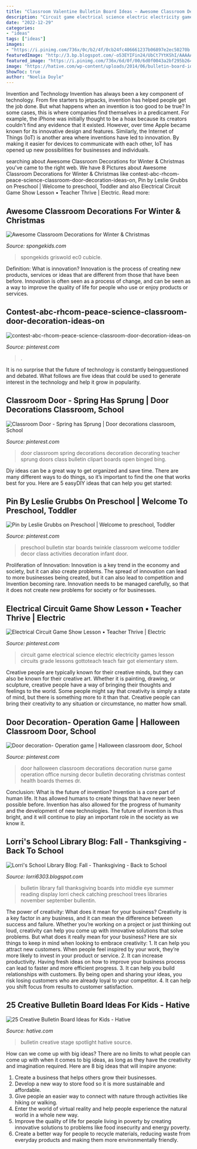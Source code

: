```yaml
---
title: "Classroom Valentine Bulletin Board Ideas ~ Awesome Classroom Decorations For Winter &amp; Christmas"
description: "Circuit game electrical science electric electricity games lesson circuits grade lessons gottoteach teach fair got elementary stem"
date: "2022-12-29"
categories:
- "ideas"
tags: ["ideas"]
images:
- "https://i.pinimg.com/736x/0c/b2/4f/0cb24fc406661237b06897e2ec50270b.jpg"
featuredImage: "http://3.bp.blogspot.com/-o53EYIFin24/UbCt7YtKShI/AAAAAAAAAKM/yFDYHjQChPU/s1600/summer-fall2010+125.JPG"
featured_image: "https://i.pinimg.com/736x/6d/0f/00/6d0f0043a2bf295b26491369e93302d3.jpg"
image: "https://hative.com/wp-content/uploads/2014/06/bulletin-board-ideas/4-spotlight-work-on-stage-bulletin-board.jpg"
ShowToc: true
author: "Noelia Doyle"
---
```



Invention and Technology
Invention has always been a key component of technology. From fire starters to jetpacks, invention has helped people get the job done. But what happens when an invention is too good to be true? In some cases, this is where companies find themselves in a predicament. For example, the iPhone was initially thought to be a hoax because its creators couldn't find any evidence that it existed. However, over time Apple became known for its innovative design and features. Similarly, the Internet of Things (IoT) is another area where inventions have led to innovation. By making it easier for devices to communicate with each other, IoT has opened up new possibilities for businesses and individuals.

	

		
searching about Awesome Classroom Decorations for Winter &amp; Christmas you've came to the right web. We have 8 Pictures about Awesome Classroom Decorations for Winter &amp; Christmas like contest-abc-rhcom-peace-science-classroom-door-decoration-ideas-on, Pin by Leslie Grubbs on Preschool | Welcome to preschool, Toddler and also Electrical Circuit Game Show Lesson • Teacher Thrive | Electric. Read more:
		
    
## Awesome Classroom Decorations For Winter &amp; Christmas

<img loading=lazy src="https://spongekids.com/wp-content/uploads/2016/11/christmas-bulletin-board/13-christmas-bulletin-board-ideas.jpg" onerror="this.onerror=null;this.src='https://tse3.mm.bing.net/th?id=OIP.OpdLSa9RhcKpaUqbiRDoSgHaLH&amp;pid=15.1';" alt="Awesome Classroom Decorations for Winter &amp; Christmas">

_Source: spongekids.com_

>spongekids griswold ec0 cubicle. 

	

Definition: What is innovation?
Innovation is the process of creating new products, services or ideas that are different from those that have been before. Innovation is often seen as a process of change, and can be seen as a way to improve the quality of life for people who use or enjoy products or services.

    
## Contest-abc-rhcom-peace-science-classroom-door-decoration-ideas-on

<img loading=lazy src="https://i.pinimg.com/736x/6d/0f/00/6d0f0043a2bf295b26491369e93302d3.jpg" onerror="this.onerror=null;this.src='https://tse1.mm.bing.net/th?id=OIP.lSNI_SJi_yJCmBxvp48MGQHaJ4&amp;pid=15.1';" alt="contest-abc-rhcom-peace-science-classroom-door-decoration-ideas-on">

_Source: pinterest.com_

>. 

	

It is no surprise that the future of technology is constantly beingquestioned and debated. What follows are five ideas that could be used to generate interest in the technology and help it grow in popularity.

    
## Classroom Door - Spring Has Sprung | Door Decorations Classroom, School

<img loading=lazy src="https://i.pinimg.com/736x/ea/7b/35/ea7b35aed260a4b139ca6a5d0485a1ad--classroom-door-decorations-classroom-ideas.jpg" onerror="this.onerror=null;this.src='https://tse3.mm.bing.net/th?id=OIP.knfJNLj3sq6pedj0Y3b7SAHaJ4&amp;pid=15.1';" alt="Classroom Door - Spring has Sprung | Door decorations classroom, School">

_Source: pinterest.com_

>door classroom spring decorations decoration decorating teacher sprung doors class bulletin clipart boards open binged bing. 

	

Diy ideas can be a great way to get organized and save time. There are many different ways to do things, so it’s important to find the one that works best for you. Here are 5 easyDIY ideas that can help you get started: 

    
## Pin By Leslie Grubbs On Preschool | Welcome To Preschool, Toddler

<img loading=lazy src="https://i.pinimg.com/736x/2c/e7/b0/2ce7b0f0b7c1e6fc6e5aa96bd8e4189d--star-bulletin-boards-preschool-bulletin-boards.jpg" onerror="this.onerror=null;this.src='https://tse3.mm.bing.net/th?id=OIP.WDLcW_bwvKSanVO1RjVbWwHaJ3&amp;pid=15.1';" alt="Pin by Leslie Grubbs on Preschool | Welcome to preschool, Toddler">

_Source: pinterest.com_

>preschool bulletin star boards twinkle classroom welcome toddler decor class activities decoration infant door. 

	

Proliferation of Innovation:
Innovation is a key trend in the economy and society, but it can also create problems. The spread of innovation can lead to more businesses being created, but it can also lead to competition and Invention becoming rare. Innovation needs to be managed carefully, so that it does not create new problems for society or for businesses.

    
## Electrical Circuit Game Show Lesson • Teacher Thrive | Electric

<img loading=lazy src="https://i.pinimg.com/736x/a6/9e/f7/a69ef74a75da7f6def6fded84d1fccc4--elementary-science-science-classroom.jpg" onerror="this.onerror=null;this.src='https://tse1.mm.bing.net/th?id=OIP.Xu8Npn30CMO2ya67S0aNhwHaLI&amp;pid=15.1';" alt="Electrical Circuit Game Show Lesson • Teacher Thrive | Electric">

_Source: pinterest.com_

>circuit game electrical science electric electricity games lesson circuits grade lessons gottoteach teach fair got elementary stem. 

	

Creative people are typically known for their creative minds, but they can also be known for their creative art. Whether it is painting, drawing, or sculpture, creative people have a way of bringing their thoughts and feelings to the world. Some people might say that creativity is simply a state of mind, but there is something more to it than that. Creative people can bring their creativity to any situation or circumstance, no matter how small.

    
## Door Decoration- Operation Game | Halloween Classroom Door, School

<img loading=lazy src="https://i.pinimg.com/736x/0c/b2/4f/0cb24fc406661237b06897e2ec50270b.jpg" onerror="this.onerror=null;this.src='https://tse1.mm.bing.net/th?id=OIP.DYknqicoSAqlPY5rRc2p0wHaJ3&amp;pid=15.1';" alt="Door decoration- Operation game | Halloween classroom door, School">

_Source: pinterest.com_

>door halloween classroom decorations decoration nurse game operation office nursing decor bulletin decorating christmas contest health boards themes dr. 

	

Conclusion: What is the future of invention?
Invention is a core part of human life. It has allowed humans to create things that have never been possible before. Invention has also allowed for the progress of humanity and the development of new technologies. The future of invention is thus bright, and it will continue to play an important role in the society as we know it.

    
## Lorri&#039;s School Library Blog: Fall - Thanksgiving - Back To School

<img loading=lazy src="http://3.bp.blogspot.com/-o53EYIFin24/UbCt7YtKShI/AAAAAAAAAKM/yFDYHjQChPU/s1600/summer-fall2010+125.JPG" onerror="this.onerror=null;this.src='https://tse1.mm.bing.net/th?id=OIP.TnlZu9HZlE0tG3yYFOnnQAHaJ4&amp;pid=15.1';" alt="Lorri&#039;s School Library Blog: Fall - Thanksgiving - Back to School">

_Source: lorri6303.blogspot.com_

>bulletin library fall thanksgiving boards into middle eye summer reading display lorri check catching preschool trees libraries november september bullentin. 

	

The power of creativity: What does it mean for your business?
Creativity is a key factor in any business, and it can mean the difference between success and failure. Whether you’re working on a project or just thinking out loud, creativity can help you come up with innovative solutions that solve problems. But what does it really mean for your business? Here are six things to keep in mind when looking to embrace creativity: 1. It can help you attract new customers. When people feel inspired by your work, they’re more likely to invest in your product or service. 2. It can increase productivity. Having fresh ideas on how to improve your business process can lead to faster and more efficient progress. 3. It can help you build relationships with customers. By being open and sharing your ideas, you risk losing customers who are already loyal to your competitor. 4. It can help you shift focus from results to customer satisfaction.

    
## 25 Creative Bulletin Board Ideas For Kids - Hative

<img loading=lazy src="https://hative.com/wp-content/uploads/2014/06/bulletin-board-ideas/4-spotlight-work-on-stage-bulletin-board.jpg" onerror="this.onerror=null;this.src='https://tse3.mm.bing.net/th?id=OIP.7aRDDQnXYg7L06z1Mz7hbAHaJ3&amp;pid=15.1';" alt="25 Creative Bulletin Board Ideas for Kids - Hative">

_Source: hative.com_

>bulletin creative stage spotlight hative source. 

	

How can we come up with big ideas?
There are no limits to what people can come up with when it comes to big ideas, as long as they have the creativity and imagination required. Here are 8 big ideas that will inspire anyone:
1. Create a business that helps others grow their businesses. 
2. Develop a new way to store food so it is more sustainable and affordable. 
3. Give people an easier way to connect with nature through activities like hiking or walking. 
4. Enter the world of virtual reality and help people experience the natural world in a whole new way. 
5. Improve the quality of life for people living in poverty by creating innovative solutions to problems like food insecurity and energy poverty. 
6. Create a better way for people to recycle materials, reducing waste from everyday products and making them more environmentally friendly. 

